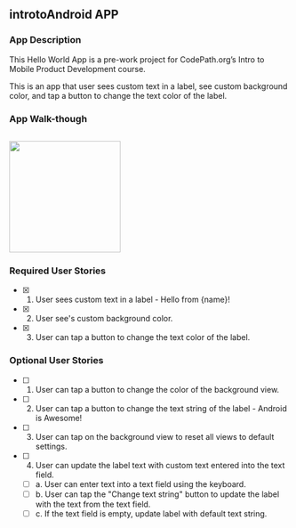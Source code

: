 ## introtoAndroid APP

### App Description
This Hello World App is a pre-work project for CodePath.org’s Intro to Mobile Product Development course.

This is an app that user sees custom text in a label, see custom background color, and tap a button to change the text color of the label.

### App Walk-though


![]()


<img src="https://i.imgur.com/4RY2erv.gif" width=200><br>



### Required User Stories
- [x] 1. User sees custom text in a label - Hello from {name}!
- [x] 2. User see's custom background color.
- [x] 3. User can tap a button to change the text color of the label.

### Optional User Stories
- [ ] 1. User can tap a button to change the color of the background view.  
- [ ] 2. User can tap a button to change the text string of the label - Android is Awesome!  
- [ ] 3. User can tap on the background view to reset all views to default settings.  
- [ ] 4. User can update the label text with custom text entered into the text field.  
   - [ ] a. User can enter text into a text field using the keyboard.  
   - [ ] b. User can tap the "Change text string" button to update the label with the text from the text field.  
   - [ ] c. If the text field is empty, update label with default text string.  
